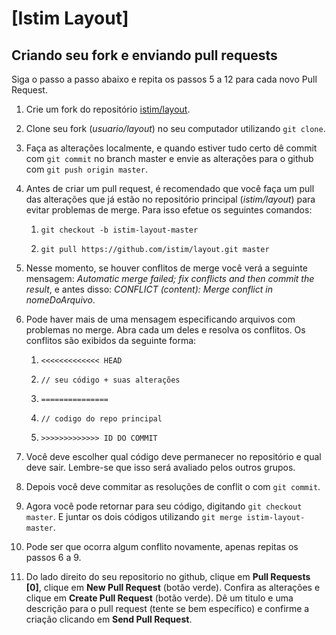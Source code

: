 # [Istim Layout]

## Criando seu fork e enviando pull requests

Siga o passo a passo abaixo e repita os passos 5 a 12 para cada novo Pull Request.

1. Crie um fork do repositório [istim/layout](https://github.com/istim/layout/).

2. Clone seu fork (_usuario/layout_) no seu computador utilizando ```git clone```.

3. Faça as alterações localmente, e quando estiver tudo certo dê commit com ```git commit``` no branch master e envie as alterações para o github com ```git push origin master```.

5. Antes de criar um pull request, é recomendado que você faça um pull das alterações que já estão no repositório principal (_istim/layout_) para evitar problemas de merge. Para isso efetue os seguintes comandos:

    1. ```git checkout -b istim-layout-master```

    2. ```git pull https://github.com/istim/layout.git master```

6. Nesse momento, se houver conflitos de merge você verá a seguinte mensagem: _Automatic merge failed; fix conflicts and then commit the result_, e antes disso: _CONFLICT (content): Merge conflict in nomeDoArquivo_.

7. Pode haver mais de uma mensagem especificando arquivos com problemas no merge. Abra cada um deles e resolva os conflitos. Os conflitos são exibidos da seguinte forma:

    1. ```<<<<<<<<<<<<< HEAD```

    2. ```// seu código + suas alterações```

    3. ```===============  ```

    4. ```// codigo do repo principal```

    5. ```>>>>>>>>>>>>> ID DO COMMIT```

8. Você deve escolher qual código deve permanecer no repositório e qual deve sair. Lembre-se que isso será avaliado pelos outros grupos.

9. Depois você deve commitar as resoluções de conflit o com ```git commit```.

10. Agora você pode retornar para seu código, digitando ```git checkout master```. E juntar os dois códigos utilizando ```git merge istim-layout-master```.

11. Pode ser que ocorra algum conflito novamente, apenas repitas os passos 6 a 9.

12. Do lado direito do seu repositorio no github, clique em **Pull Requests [0]**, clique em **New Pull Request** (botão verde). Confira as alterações e clique em **Create Pull Request** (botão verde). Dê um titulo e uma descrição para o pull request (tente se bem específico) e confirme a criação clicando em **Send Pull Request**.

